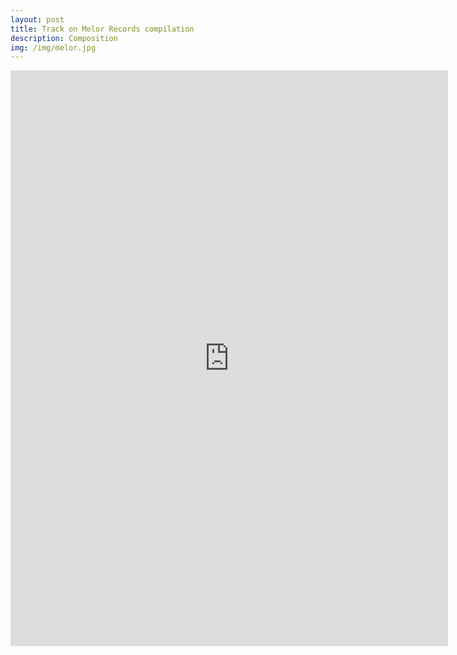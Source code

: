 ```yaml
---
layout: post
title: Track on Melor Records compilation
description: Composition
img: /img/melor.jpg
---
```


<p align="center"><iframe style="border: 0; width: 700px; height: 921px;" src="https://bandcamp.com/EmbeddedPlayer/album=825658272/size=large/bgcol=ffffff/linkcol=333333/transparent=true/" seamless><a href="http://melorrecords.bandcamp.com/album/empty-gestures-vol-3-a-collection-of-friction">Empty Gestures Vol 3: A Collection Of Friction by Melor Records</a></iframe>